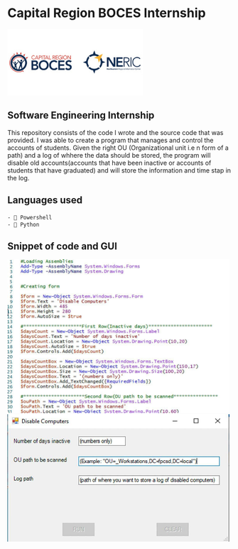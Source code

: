 # Capital Region BOCES Internship
![Software engineering intern](https://github.com/Nlege001/BOCES_iNTERNSHIP/blob/source-codes/Untitled%20design-6.png)

## Software Engineering Internship


This repository consists of the code I wrote and the source code that was provided. I was able to create a program that manages and control the accounts of students. Given the right OU (Organizational unit i.e n form of a path) and a log of whhere the data should be stored, the program will disable old accounts(accounts that have been inactive or accounts of students that have graduated) and will store the information and time stap in the log.



## Languages used
    - 🔌 Powershell
    - 🐍 Python
    
    
## Snippet of code and GUI
<img src="https://github.com/Nlege001/BOCES_iNTERNSHIP/blob/source-codes/code1.jpg" width= 500/>
<img src="https://github.com/Nlege001/BOCES_iNTERNSHIP/blob/main/disbalecomputers.jpg" width= 500/>
